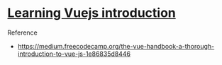 # [Learning Vuejs introduction](https://medium.freecodecamp.org/the-vue-handbook-a-thorough-introduction-to-vue-js-1e86835d8446)

Reference
- https://medium.freecodecamp.org/the-vue-handbook-a-thorough-introduction-to-vue-js-1e86835d8446
